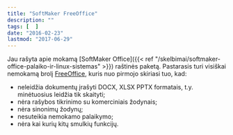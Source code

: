 ```yaml
---
title: "SoftMaker FreeOffice"
description: ""
tags: [  ]
date: "2016-02-23"
lastmod: "2017-06-29"
---
```

Jau rašyta apie mokamą [SoftMaker Office]({{< ref "/skelbimai/softmaker-office-palaiko-ir-linux-sistemas" >}}) raštinės paketą. Pastarasis turi visiškai nemokamą brolį [FreeOffice](http://www.freeoffice.com/en/download-freeoffice-mobile-office), kuris nuo pirmojo skiriasi tuo, kad:

*   neleidžia dokumentų įrašyti DOCX, XLSX PPTX formatais, t.y. minėtuosius leidžia tik skaityti;
*   nėra rašybos tikrinimo su komerciniais žodynais;
*   nėra sinonimų žodynų;
*   nesuteikia nemokamo palaikymo;
*   nėra kai kurių kitų smulkių funkcijų.
